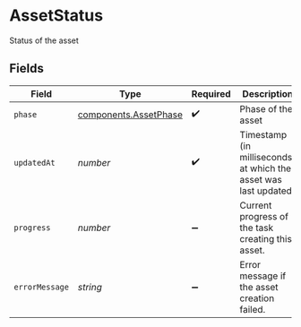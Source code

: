 # AssetStatus

Status of the asset


## Fields

| Field                                                           | Type                                                            | Required                                                        | Description                                                     | Example                                                         |
| --------------------------------------------------------------- | --------------------------------------------------------------- | --------------------------------------------------------------- | --------------------------------------------------------------- | --------------------------------------------------------------- |
| `phase`                                                         | [components.AssetPhase](../../models/components/assetphase.md)  | :heavy_check_mark:                                              | Phase of the asset                                              |                                                                 |
| `updatedAt`                                                     | *number*                                                        | :heavy_check_mark:                                              | Timestamp (in milliseconds) at which the asset was last updated | 1587667174725                                                   |
| `progress`                                                      | *number*                                                        | :heavy_minus_sign:                                              | Current progress of the task creating this asset.               |                                                                 |
| `errorMessage`                                                  | *string*                                                        | :heavy_minus_sign:                                              | Error message if the asset creation failed.                     |                                                                 |